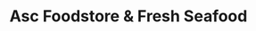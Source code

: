 ---
title: "Asc Foodstore & Fresh Seafood"
url: /spartanburg/asc-foodstore-and-fresh-seafood/
shop: seafood
---